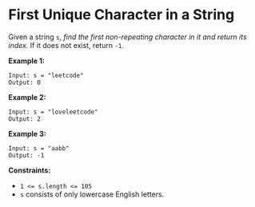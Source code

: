 <h1>First Unique Character in a String</h1>

Given a string `s`, _find the first non-repeating character in it and return its index._ If it does not exist, return `-1`.

__Example 1:__
```
Input: s = "leetcode"
Output: 0
```
__Example 2:__
```
Input: s = "loveleetcode"
Output: 2
```
__Example 3:__
```
Input: s = "aabb"
Output: -1
```

__Constraints:__

- `1 <= s.length <= 105`
- `s` consists of only lowercase English letters.

